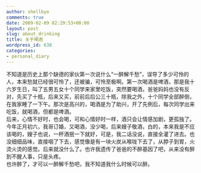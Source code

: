 ```yaml
---
author: shellbye
comments: true
date: 2009-02-09 02:29:53+00:00
layout: post
slug: about_drinking
title: 关于喝酒
wordpress_id: 638
categories:
- personal_diary
---
```


不知道是历史上那个缺德的家伙第一次说什么“一醉解千愁”，误导了多少可怜的人，本来愁就已经很可怜了，还被骗，可怜至极啊。第一次喝酒是啤酒，那是我十六岁生日，叫了五男五女十个同学来家里吃饭，突然要喝酒，爸爸妈妈也没有反对，先买了十瓶，后来又买，前前后后公三十瓶，除我之外，十个同学全部醉倒，在我家睡了一下午。那次是高兴的，喝酒是为了助兴，开了先例后，每次同学出来吃饭，就喝酒，但都是啤酒。  
后来，心情不好时，也会喝，可和心情好时一样，酒只会让情感加剧，更孤独了。今年正月初六，我哥订婚，又喝酒，没少喝，后来嫂子敬酒，白的，本来我是不应该喝的，嫂子也说，一杯酒抿一下就好，可是，我二话没说，直接全灌了进去。也没细细品味，直接咽了下去，感觉像是有一块火炭从喉咙下去了，从脖子到胃，火烫火烫的感觉。后来就没什么了。也许我遗传了爸爸的不醉基因了吧，从来没有醉到不醒人事，只是头疼。  
也许醉了，才可以一醉解千愁吧，我不知道我什么时候可以醉。
